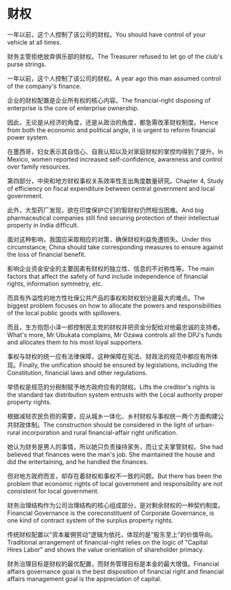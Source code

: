 # 财权

<p><span class="chinese">一年以前，这个人控制了该公司的财权。</span><span class="english">You should have control of your vehicle at all times.</span></p>

<p><span class="chinese">财务主管拒绝放弃俱乐部的财权。</span><span class="english">The Treasurer refused to let go of the club's purse strings.</span></p>

<p><span class="chinese">一年以前，这个人控制了该公司的财权。</span><span class="english">A year ago this man assumed control of the company's finance.</span></p>

<p><span class="chinese">企业的财权配置是企业所有权的核心内容。</span><span class="english">The financial-right disposing of enterprise is the core of enterprise ownership.</span></p>

<p><span class="chinese">因此，无论是从经济的角度，还是从政治的角度，都急需改革财权制度。</span><span class="english">Hence from both the economic and political angle, it is urgent to reform financial power system.</span></p>

<p><span class="chinese">在墨西哥，妇女表示其自信心、自我认知以及对家庭财权的掌控均得到了提升。</span><span class="english">In Mexico, women reported increased self-confidence, awareness and control over family resources.</span></p>

<p><span class="chinese">第四部分，中央和地方财权事权关系效率性支出角度数量研究。</span><span class="english">Chapter 4, Study of efficiency on fiscal expenditure between central government and local government.</span></p>

<p><span class="chinese">此外，大型药厂发现，欲在印度保护它们的智财权仍然相当困难。</span><span class="english">And big pharmaceutical companies still find securing protection of their intellectual property in India difficult.</span></p>

<p><span class="chinese">面对这种影响，我国应采取相应的对策，确保财权利益免遭损失。</span><span class="english">Under this circumstance, China should take corresponding measures to ensure against the loss of financial benefit.</span></p>

<p><span class="chinese">影响企业资金安全的主要因素有财权的独立性、信息的不对称性等。</span><span class="english">The main factors that affect the safety of fund include independence of financial rights, information symmetry, etc.</span></p>

<p><span class="chinese">而具有外溢性的地方性社保公共产品的事权和财权划分是最大的难点。</span><span class="english">The biggest problem focuses on how to allocate the powers and responsibilities of the local public goods with spillovers.</span></p>

<p><span class="chinese">而且，生方抱怨小泽一郎控制民主党的财权并把资金分配给对他最忠诚的支持者。</span><span class="english">What's more, Mr Ubukata complains, Mr Ozawa controls all the DPJ's funds and allocates them to his most loyal supporters.</span></p>

<p><span class="chinese">事权与财权的统一应有法律保障，这种保障在宪法、财政法的规范中都应有所体现。</span><span class="english">Finally, the unification should be ensured by legislations, including the Constitution, financial laws and other regulations.</span></p>

<p><span class="chinese">举债权是规范的分税制赋予地方政府应有的财权。</span><span class="english">Lifts the creditor's rights is the standard tax distribution system entrusts with the Local authority proper property rights.</span></p>

<p><span class="chinese">根据减轻农民负担的需要，应从城乡一体化、乡村财权与事权统一两个方面构建公共财政体制。</span><span class="english">The construction should be considered in the light of urban-rural incorporation and rural financial-affair right unification.</span></p>

<p><span class="chinese">她认为财务是男人的事情，所以她只负责操持家务，而让丈夫掌管财权。</span><span class="english">She had believed that finances were the man's job. She maintained the house and did the entertaining, and he handled the finances.</span></p>

<p><span class="chinese">但对地方政府而言，却存在着财权和事权不一致的问题。</span><span class="english">But there has been the problem that economic rights of local government and responsibility are not consistent for local government.</span></p>

<p><span class="chinese">财务治理结构作为公司治理结构的核心组成部分，是对剩余财权的一种契约制度。</span><span class="english">Financial Governance is the coreconstituent of Corporate Governance, is one kind of contract system of the surplus property rights.</span></p>

<p><span class="chinese">传统财权配置以“资本雇佣劳动”逻辑为依托，体现的是“股东至上”的价值导向。</span><span class="english">Traditional arrangement of financial-right relies on the logic of "Capital Hires Labor" and shows the value orientation of shareholder primacy.</span></p>

<p><span class="chinese">财务治理目标是财权的最优配置，而财务管理目标是本金的最大增值。</span><span class="english">Financial affairs governance goal is the best disposition of financial right and financial affairs management goal is the appreciation of capital.</span></p>

